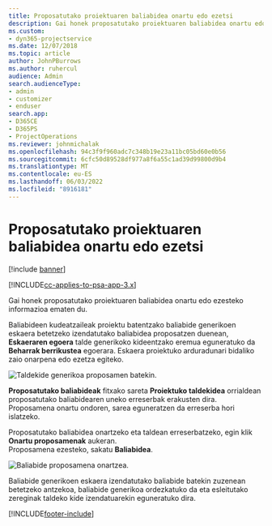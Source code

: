 ```yaml
---
title: Proposatutako proiektuaren baliabidea onartu edo ezetsi
description: Gai honek proposatutako proiektuaren baliabidea onartu edo ezesteko informazioa ematen du.
ms.custom:
- dyn365-projectservice
ms.date: 12/07/2018
ms.topic: article
author: JohnPBurrows
ms.author: ruhercul
audience: Admin
search.audienceType:
- admin
- customizer
- enduser
search.app:
- D365CE
- D365PS
- ProjectOperations
ms.reviewer: johnmichalak
ms.openlocfilehash: 94c3f9f960adc7c348b19e23a11bc05bd60e0b56
ms.sourcegitcommit: 6cfc50d89528df977a8f6a55c1ad39d99800d9b4
ms.translationtype: MT
ms.contentlocale: eu-ES
ms.lasthandoff: 06/03/2022
ms.locfileid: "8916181"
---
```

# <a name="accept-or-reject-a-proposed-project-resource"></a>Proposatutako proiektuaren baliabidea onartu edo ezetsi

[!include [banner](../includes/psa-now-project-operations.md)]

[!INCLUDE[cc-applies-to-psa-app-3.x](../includes/cc-applies-to-psa-app-3x.md)]

Gai honek proposatutako proiektuaren baliabidea onartu edo ezesteko informazioa ematen du.

Baliabideen kudeatzaileak proiektu batentzako baliabide generikoen eskaera betetzeko izendatutako baliabidea proposatzen duenean, **Eskaeraren egoera** talde generikoko kideentzako eremua eguneratuko da **Beharrak berrikustea** egoerara. Eskaera proiektuko arduradunari bidaliko zaio onarpena edo ezetza egiteko.

![Taldekide generikoa proposamen batekin.](media/RM-how-to-19.png)

**Proposatutako baliabideak** fitxako sareta **Proiektuko taldekidea** orrialdean proposatutako baliabidearen uneko erreserbak erakusten dira. Proposamena onartu ondoren, sarea eguneratzen da erreserba hori islatzeko. 

Proposatutako baliabidea onartzeko eta taldean erreserbatzeko, egin klik **Onartu proposamenak** aukeran.  
Proposamena ezesteko, sakatu **Baliabidea**.

![Baliabide proposamena onartzea.](media/RM-how-to-20.png) 

Baliabide generikoen eskaera izendatutako baliabide batekin zuzenean betetzeko antzekoa, baliabide generikoa ordezkatuko da eta esleitutako zereginak taldeko kide izendatuarekin eguneratuko dira.


[!INCLUDE[footer-include](../includes/footer-banner.md)]
